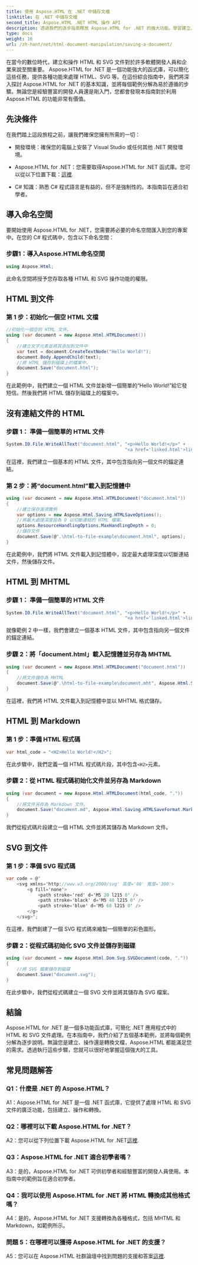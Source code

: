 ```yaml
---
title: 使用 Aspose.HTML 在 .NET 中儲存文檔
linktitle: 在 .NET 中儲存文檔
second_title: Aspose.HTML .NET HTML 操作 API
description: 透過我們的逐步指南釋放 Aspose.HTML for .NET 的強大功能。學習建立、操作和轉換 HTML 和 SVG 文檔
type: docs
weight: 16
url: /zh-hant/net/html-document-manipulation/saving-a-document/
---
```


在當今的數位時代，建立和操作 HTML 和 SVG 文件對於許多軟體開發人員和企業來說至關重要。 Aspose.HTML for .NET 是一個功能強大的函式庫，可以簡化這些任務，提供各種功能來處理 HTML、SVG 等。在這份綜合指南中，我們將深入探討 Aspose.HTML for .NET 的基本知識，並將每個範例分解為易於遵循的步驟。無論您是經驗豐富的開發人員還是剛入門，您都會發現本指南對於利用 Aspose.HTML 的功能非常有價值。

## 先決條件

在我們踏上這段旅程之前，讓我們確保您擁有所需的一切：

- 開發環境：確保您的電腦上安裝了 Visual Studio 或任何其他 .NET 開發環境。

- Aspose.HTML for .NET：您需要取得Aspose.HTML for .NET 函式庫。您可以從以下位置下載：[這裡](https://releases.aspose.com/html/net/).

- C# 知識：熟悉 C# 程式語言是有益的，但不是強制性的。本指南旨在適合初學者。

## 導入命名空間

要開始使用 Aspose.HTML for .NET，您需要將必要的命名空間匯入到您的專案中。在您的 C# 程式碼中，包含以下命名空間：

### 步驟1：導入Aspose.HTML命名空間
```csharp
using Aspose.Html;
```

此命名空間將授予您存取各種 HTML 和 SVG 操作功能的權限。

## HTML 到文件

### 第 1 步：初始化一個空 HTML 文檔
```csharp
//初始化一個空的 HTML 文件。
using (var document = new Aspose.Html.HTMLDocument())
{
    //建立文字元素並將其添加到文件中
    var text = document.CreateTextNode("Hello World!");
    document.Body.AppendChild(text);
    //將 HTML 儲存到磁碟上的檔案中。
    document.Save("document.html");
}
```

在此範例中，我們建立一個 HTML 文件並新增一個簡單的“Hello World!”給它發短信。然後我們將 HTML 儲存到磁碟上的檔案中。

## 沒有連結文件的 HTML

### 步驟 1： 準備一個簡單的 HTML 文件
```csharp
System.IO.File.WriteAllText("document.html", "<p>Hello World!</p>" +
                                             "<a href='linked.html'>linked file</a>");
```

在這裡，我們建立一個基本的 HTML 文件，其中包含指向另一個文件的錨定連結。

### 第 2 步：將“document.html”載入到記憶體中
```csharp
using (var document = new Aspose.Html.HTMLDocument("document.html"))
{
    //建立保存選項實例
    var options = new Aspose.Html.Saving.HTMLSaveOptions();
    //將最大處理深度設為 0 以切斷連結的 HTML 檔案。
    options.ResourceHandlingOptions.MaxHandlingDepth = 0;
    //儲存文件
    document.Save(@".\html-to-file-example\document.html", options);
}
```

在此範例中，我們將 HTML 文件載入到記憶體中，設定最大處理深度以切斷連結文件，然後儲存文件。 

## HTML 到 MHTML

### 步驟 1： 準備一個簡單的 HTML 文件
```csharp
System.IO.File.WriteAllText("document.html", "<p>Hello World!</p>" +
                                             "<a href='linked.html'>linked file</a>");
```

就像範例 2 中一樣，我們會建立一個基本 HTML 文件，其中包含指向另一個文件的錨定連結。

### 步驟 2：將「document.html」載入記憶體並另存為 MHTML
```csharp
using (var document = new Aspose.Html.HTMLDocument("document.html"))
{
    //將文件儲存為 MHTML
    document.Save(@".\html-to-file-example\document.mht", Aspose.Html.Saving.HTMLSaveFormat.MHTML);
}
```

在這裡，我們將 HTML 文件載入到記憶體中並以 MHTML 格式儲存。

## HTML 到 Markdown

### 第 1 步：準備 HTML 程式碼
```csharp
var html_code = "<H2>Hello World!</H2>";
```

在此步驟中，我們定義一個 HTML 程式碼片段，其中包含`<H2>`元素。

### 步驟 2：從 HTML 程式碼初始化文件並另存為 Markdown
```csharp
using (var document = new Aspose.Html.HTMLDocument(html_code, "."))
{
    //將文件另存為 Markdown 文件。
    document.Save("document.md", Aspose.Html.Saving.HTMLSaveFormat.Markdown);
}
```

我們從程式碼片段建立一個 HTML 文件並將其儲存為 Markdown 文件。

## SVG 到文件

### 第 1 步：準備 SVG 程式碼
```csharp
var code = @"
    <svg xmlns='http://www.w3.org/2000/svg' 高度='80' 寬度='300'>
        <g fill='none'>
            <path stroke='red' d='M5 20 l215 0' />
            <path stroke='black' d='M5 40 l215 0' />
            <path stroke='blue' d='M5 60 l215 0' />
        </g>
    </svg>";
```

在這裡，我們創建了一個 SVG 程式碼來繪製一個簡單的彩色圖形。

### 步驟 2：從程式碼初始化 SVG 文件並儲存到磁碟
```csharp
using (var document = new Aspose.Html.Dom.Svg.SVGDocument(code, "."))
{
    //將 SVG 檔案儲存到磁碟
    document.Save("document.svg");
}
```

在此步驟中，我們從程式碼建立一個 SVG 文件並將其儲存為 SVG 檔案。

## 結論

Aspose.HTML for .NET 是一個多功能函式庫，可簡化 .NET 應用程式中的 HTML 和 SVG 文件處理。在本指南中，我們介紹了五個基本範例，並將每個範例分解為逐步說明。無論您是建立、操作還是轉換文檔，Aspose.HTML 都能滿足您的需求。透過執行這些步驟，您就可以很好地掌握這個強大的工具。

## 常見問題解答

### Q1：什麼是 .NET 的 Aspose.HTML？

A1：Aspose.HTML for .NET 是一個 .NET 函式庫，它提供了處理 HTML 和 SVG 文件的廣泛功能，包括建立、操作和轉換。

### Q2：哪裡可以下載 Aspose.HTML for .NET？

 A2：您可以從下列位置下載 Aspose.HTML for .NET[這裡](https://releases.aspose.com/html/net/).

### Q3：Aspose.HTML for .NET 適合初學者嗎？

A3：是的，Aspose.HTML for .NET 可供初學者和經驗豐富的開發人員使用。本指南中的範例旨在適合初學者。

### Q4：我可以使用 Aspose.HTML for .NET 將 HTML 轉換成其他格式嗎？

A4：是的，Aspose.HTML for .NET 支援轉換為各種格式，包括 MHTML 和 Markdown，如範例所示。

### 問題 5：在哪裡可以獲得 Aspose.HTML for .NET 的支援？

 A5：您可以在 Aspose.HTML 社群論壇中找到問題的支援和答案[這裡](https://forum.aspose.com/).